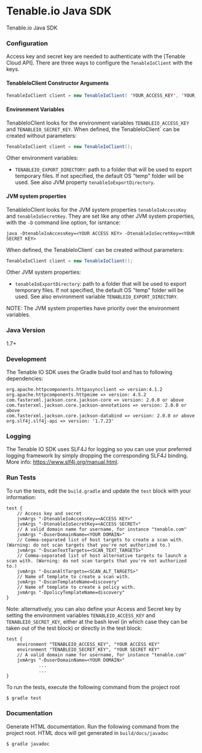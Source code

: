 # Tenable.io Java SDK
Tenable.io Java SDK

### Configuration
Access key and secret key are needed to authenticate with the [Tenable Cloud API]. There are three ways to configure the `TenableIoClient` with the keys.

#### TenableIoClient Constructor Arguments
```java
TenableIoClient client = new TenableIoClient( 'YOUR_ACCESS_KEY', 'YOUR_SECRET_KEY' );
```

#### Environment Variables
TenableIoClient looks for the environment variables `TENABLEIO_ACCESS_KEY` and `TENABLEIO_SECRET_KEY`. When defined, the TenableIoClient` can be created without parameters:
```java
TenableIoClient client = new TenableIoClient();
```
Other environment variables:
* `TENABLEIO_EXPORT_DIRECTORY`: path to a folder that will be used to export temporary files. If not specified, the default OS "temp" folder will be used. See also JVM property `tenableIoExportDirectory`.

#### JVM system properties
TenableIoClient looks for the JVM system properties `tenableIoAccessKey` and `tenableIoSecretKey`. They are set like any other JVM system properties, with the `-D` command line option, for isntance:
```aidl
java -DtenableIoAccessKey=<YOUR ACCESS KEY> -DtenableIoSecretKey=<YOUR SECRET KEY>
```
When defined, the TenableIoClient` can be created without parameters:
```java
TenableIoClient client = new TenableIoClient();
```

Other JVM system properties:
* `tenableIoExportDirectory`: path to a folder that will be used to export temporary files. If not specified, the default OS "temp" folder will be used. See also environment variable `TENABLEIO_EXPORT_DIRECTORY`.

NOTE: The JVM system properties have priority over the environment variables.

### Java Version
1.7+

### Development
The Tenable IO SDK uses the Gradle build tool and has to following dependencies:
```
org.apache.httpcomponents.httpasyncclient => version:4.1.2
org.apache.httpcomponents.httpmime => version: 4.5.2
com.fasterxml.jackson.core.jackson-core => version: 2.0.0 or above
com.fasterxml.jackson.core.jackson-annotations => version: 2.0.0 or above
com.fasterxml.jackson.core.jackson-databind => version: 2.0.0 or above
org.slf4j.slf4j-api => version: '1.7.23'
```

### Logging
The Tenable IO SDK uses SLF4J for logging so you can use your preferred logging framework by simply dropping the corresponding SLF4J binding. More info: https://www.slf4j.org/manual.html.

### Run Tests
To run the tests, edit the `build.gradle` and update the `test` block with your information:
```aidl
test {
    // Access key and secret
    jvmArgs "-DtenableIoAccessKey=<ACCESS KEY>"
    jvmArgs "-DtenableIoSecretKey=<ACCESS SECRET>"
    // A valid domain name for username, for instance "tenable.com"
    jvmArgs "-DuserDomainName=<YOUR DOMAIN>"
    // Comma-separated list of host targets to create a scan with. (Warning: do not scan targets that you're not authorized to.)
    jvmArgs "-DscanTextTargets=<SCAN_TEXT_TARGETS>"
    // Comma-separated list of host alternative targets to launch a scan with. (Warning: do not scan targets that you're not authorized to.)
    jvmArgs "-DscanAltTargets=<SCAN_ALT_TARGETS>"
    // Name of template to create a scan with.
    jvmArgs "-DscanTemplateName=discovery"
    // Name of template to create a policy with.
    jvmArgs "-DpolicyTemplateName=discovery"
}
```

Note: alternatively, you can also define your Access and Secret key by setting the environment variables `TENABLEIO_ACCESS_KEY` and `TENABLEIO_SECRET_KEY`, either at the bash level (in which case they can be taken out of the test block) or directly in the test block:
```aidl
test {
    environment "TENABLEIO_ACCESS_KEY", "YOUR ACCESS KEY"
    environment "TENABLEIO_SECRET_KEY", "YOUR SECRET KEY"
    // A valid domain name for username, for instance "tenable.com"
    jvmArgs "-DuserDomainName=<YOUR DOMAIN>"
            ...
            ...
}
```

To run the tests, execute the following command from the project root
```sh
$ gradle test
```
### Documentation
Generate HTML documentation. Run the following command from the project root. HTML docs will get generated in `build/docs/javadoc`
```sh
$ gradle javadoc
```
